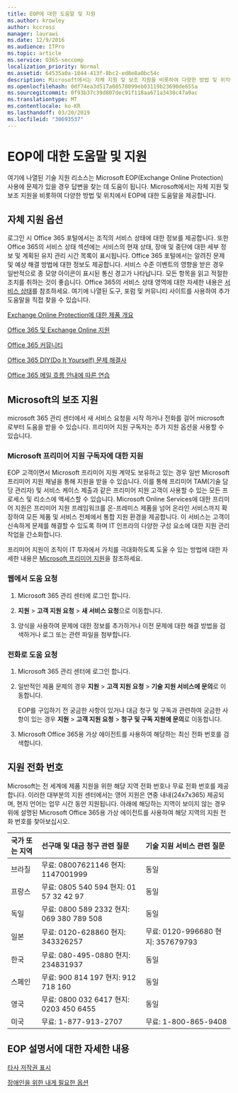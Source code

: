 ```yaml
---
title: EOP에 대한 도움말 및 지원
ms.author: krowley
author: kccross
manager: laurawi
ms.date: 12/9/2016
ms.audience: ITPro
ms.topic: article
ms.service: O365-seccomp
localization_priority: Normal
ms.assetid: 64535a0a-1044-413f-8bc2-ed8e8a0bc54c
description: Microsoft에서는 자체 지원 및 보조 지원을 비롯하여 다양한 방법 및 위치에서 EOP에 대한 도움말을 제공합니다.
ms.openlocfilehash: 0df74ea3d517a08578099eb03119b23690de655a
ms.sourcegitcommit: 0f93b37c39d807dec91f118aa671a3430c47a9ac
ms.translationtype: MT
ms.contentlocale: ko-KR
ms.lasthandoff: 03/20/2019
ms.locfileid: "30693537"
---
```

# <a name="help-and-support-for-eop"></a>EOP에 대한 도움말 및 지원

여기에 나열된 기술 지원 리소스는 Microsoft EOP(Exchange Online Protection) 사용에 문제가 있을 경우 답변을 찾는 데 도움이 됩니다. Microsoft에서는 자체 지원 및 보조 지원을 비롯하여 다양한 방법 및 위치에서 EOP에 대한 도움말을 제공합니다. 
  
## <a name="self-support-options"></a>자체 지원 옵션

로그인 시 Office 365 포털에서는 조직의 서비스 상태에 대한 정보를 제공합니다. 또한 Office 365의 서비스 상태 섹션에는 서비스의 현재 상태, 장애 및 중단에 대한 세부 정보 및 계획된 유지 관리 시간 목록이 표시됩니다. Office 365 포털에서는 알려진 문제 및 예상 해결 방법에 대한 정보도 제공합니다. 서비스 수준 이벤트의 영향을 받은 경우 일반적으로 종 모양 아이콘이 표시된 통신 경고가 나타납니다. 모든 항목을 읽고 적절한 조치를 취하는 것이 좋습니다. Office 365의 서비스 상태 영역에 대한 자세한 내용은 [서비스 상태](https://go.microsoft.com/fwlink/?LinkId=394289)를 참조하세요. 여기에 나열된 도구, 포럼 및 커뮤니티 사이트를 사용하여 추가 도움말을 직접 찾을 수 있습니다.
  
[Exchange Online Protection에 대한 제품 개요](https://go.microsoft.com/fwlink/p/?LinkId=279912)
  
[Office 365 및 Exchange Online 지원](https://go.microsoft.com/fwlink/?LinkId=299655)
  
[Office 365 커뮤니티](https://go.microsoft.com/fwlink/?LinkId=299656)
  
[Office 365 DIY(Do It Yourself) 문제 해결사](https://go.microsoft.com/fwlink/?LinkId=299657)
  
[Office 365 메일 흐름 안내에 따른 연습](https://go.microsoft.com/fwlink/?LinkId=323470)
  
## <a name="assisted-support-from-microsoft"></a>Microsoft의 보조 지원

microsoft 365 관리 센터에서 새 서비스 요청을 시작 하거나 전화를 걸어 microsoft 로부터 도움을 받을 수 있습니다. 프리미어 지원 구독자는 추가 지원 옵션을 사용할 수 있습니다.
  
### <a name="support-for-microsoft-premier-support-subscribers"></a>Microsoft 프리미어 지원 구독자에 대한 지원

EOP 고객이면서 Microsoft 프리미어 지원 계약도 보유하고 있는 경우 일반 Microsoft 프리미어 지원 채널을 통해 지원을 받을 수 있습니다. 이를 통해 프리미어 TAM(기술 담당 관리자) 및 서비스 케이스 제출과 같은 프리미어 지원 고객이 사용할 수 있는 모든 프로세스 및 리소스에 액세스할 수 있습니다. Microsoft Online Services에 대한 프리미어 지원은 프리미어 지원 프레임워크를 온-프레미스 제품을 넘어 온라인 서비스까지 확장하여 모든 제품 및 서비스 전체에서 통합 지원 환경을 제공합니다. 이 서비스는 고객이 신속하게 문제를 해결할 수 있도록 하며 IT 인프라의 다양한 구성 요소에 대한 지원 관리 작업을 간소화합니다.
  
프리미어 지원이 조직이 IT 투자에서 가치를 극대화하도록 도울 수 있는 방법에 대한 자세한 내용은 [Microsoft 프리미어 지원](https://go.microsoft.com/fwlink/?LinkId=317437)을 참조하세요.
  
### <a name="ask-for-help-on-the-web"></a>웹에서 도움 요청

1. Microsoft 365 관리 센터에 로그인 합니다.
    
2. **지원** \> **고객 지원 요청** \> **새 서비스 요청**으로 이동합니다.
    
3. 양식을 사용하여 문제에 대한 정보를 추가하거나 이전 문제에 대한 해결 방법을 검색하거나 로그 또는 관련 파일을 첨부합니다.
    
### <a name="ask-for-help-on-the-telephone"></a>전화로 도움 요청

1. Microsoft 365 관리 센터에 로그인 합니다.
    
2. 일반적인 제품 문제의 경우 **지원** \> **고객 지원 요청** \> **기술 지원 서비스에 문의**로 이동합니다.
    
    EOP를 구입하기 전 궁금한 사항이 있거나 대금 청구 및 구독과 관련하여 궁금한 사항이 있는 경우 **지원** \> **고객 지원 요청** \> **청구 및 구독 지원에 문의**로 이동합니다.
    
3. Microsoft Office 365용 가상 에이전트를 사용하여 해당하는 최신 전화 번호를 검색합니다.
    
## <a name="support-telephone-numbers"></a>지원 전화 번호

Microsoft는 전 세계에 제품 지원을 위한 해당 지역 전화 번호나 무료 전화 번호를 제공합니다. 이러한 대부분의 지원 센터에서는 영어 지원은 연중 내내(24x7x365) 제공되며, 현지 언어는 업무 시간 동안 지원됩니다. 아래에 해당하는 지역이 보이지 않는 경우 위에 설명된 Microsoft Office 365용 가상 에이전트를 사용하여 해당 지역의 지원 전화 번호를 찾아보십시오.
  
|**국가 또는 지역**|**선구매 및 대금 청구 관련 질문**|**기술 지원 서비스 관련 질문**|
|:-----|:-----|:-----|
|브라질  <br/> |무료: 08007621146          현지: 1147001999  <br/> |동일  <br/> |
|프랑스  <br/> |무료: 0805 540 594           현지: 01 57 32 42 97  <br/> |동일  <br/> |
|독일  <br/> |무료: 0800 589 2332           현지: 069 380 789 508  <br/> |동일  <br/> |
|일본  <br/> |무료: 0120-628860          현지: 343326257  <br/> |무료: 0120-996680          현지: 357679793  <br/> |
|한국  <br/> |무료: 080-495-0880          현지: 234831937  <br/> |동일  <br/> |
|스페인  <br/> |무료: 900 814 197          현지: 912 718 160  <br/> |동일  <br/> |
|영국  <br/> |무료: 0800 032 6417          현지: 0203 450 6455  <br/> |동일  <br/> |
|미국  <br/> |무료: 1-877-913-2707  <br/> |무료: 1-800-865-9408  <br/> |
   
## <a name="for-more-information-about-eop-documentation"></a>EOP 설명서에 대한 자세한 내용

[타사 저작권 표시](third-party-copyright-notices.md)
  
[장애인을 위한 내게 필요한 옵션](accessibility-for-people-with-disabilities.md)
  

